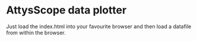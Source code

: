 # AttysScope data plotter

Just load the index.html into your favourite browser and then load a datafile from within the browser.

